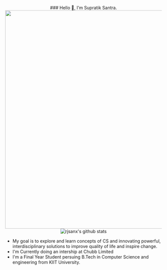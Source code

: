 

<p align="center">
 ### Hello 👋, I'm Supratik Santra.
<img src="https://s3.amazonaws.com/adweek-shorthand-editorial/uncannyvalley/assets/BLSQBO9z15/genesis01-nolight.gif" width=700/>
 <br>
  <img align="center" src="https://github-readme-stats.vercel.app/api?username=rjsanx&show_icons=true&theme=dark&include_all_commits=true" alt="rjsanx's github stats" />

</p>



- My goal is to  explore and learn concepts of CS  and innovating powerful, interdisciplinary solutions to improve quality of life and inspire change.
- I'm Currently doing an intership at Chubb Limited
- I'm a Final Year Student persuing B.Tech in Computer Science and engineering from  KIIT University.
